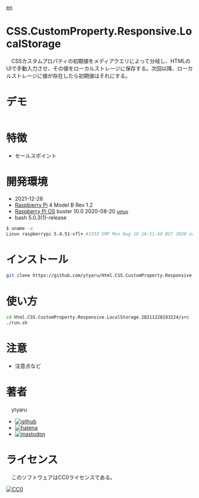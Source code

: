 [en](./README.md)

# CSS.CustomProperty.Responsive.LocalStorage

　CSSカスタムプロパティの初期値をメディアクエリによって分岐し、HTMLのUIで手動入力させ、その値をローカルストレージに保存する。次回以降、ローカルストレージに値が存在したら初期値はそれにする。

# デモ

![]()

# 特徴

* セールスポイント

# 開発環境

* <time datetime="2021-12-28T19:31:25+0900">2021-12-28</time>
* [Raspbierry Pi](https://ja.wikipedia.org/wiki/Raspberry_Pi) 4 Model B Rev 1.2
* [Raspberry Pi OS](https://ja.wikipedia.org/wiki/Raspbian) buster 10.0 2020-08-20 <small>[setup](http://ytyaru.hatenablog.com/entry/2020/10/06/111111)</small>
* bash 5.0.3(1)-release

```sh
$ uname -a
Linux raspberrypi 5.4.51-v7l+ #1333 SMP Mon Aug 10 16:51:40 BST 2020 armv7l GNU/Linux
```

# インストール

```sh
git clone https://github.com/ytyaru/Html.CSS.CustomProperty.Responsive.LocalStorage.20211228193224
```

# 使い方

```sh
cd Html.CSS.CustomProperty.Responsive.LocalStorage.20211228193224/src
./run.sh
```

# 注意

* 注意点など

# 著者

　ytyaru

* [![github](http://www.google.com/s2/favicons?domain=github.com)](https://github.com/ytyaru "github")
* [![hatena](http://www.google.com/s2/favicons?domain=www.hatena.ne.jp)](http://ytyaru.hatenablog.com/ytyaru "hatena")
* [![mastodon](http://www.google.com/s2/favicons?domain=mstdn.jp)](https://mstdn.jp/web/accounts/233143 "mastdon")

# ライセンス

　このソフトウェアはCC0ライセンスである。

[![CC0](http://i.creativecommons.org/p/zero/1.0/88x31.png "CC0")](http://creativecommons.org/publicdomain/zero/1.0/deed.ja)

